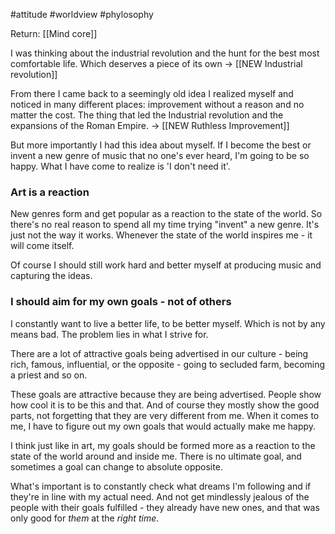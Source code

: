 #attitude #worldview #phylosophy

Return: [[Mind core]]

I was thinking about the industrial revolution and the hunt for the best most comfortable life. Which deserves a piece of its own -> [[NEW Industrial revolution]] 

From there I came back to a seemingly old idea I realized myself and noticed in many different places: improvement without a reason and no matter the cost. The thing that led the Industrial revolution and the expansions of the Roman Empire. -> [[NEW Ruthless Improvement]]

But more importantly I had this idea about myself. If I become the best or invent a new genre of music that no one's ever heard, I'm going to be so happy. What I have come to realize is 'I don't need it'.

### Art is a reaction

New genres form and get popular as a reaction to the state of the world. So there's no real reason to spend all my time trying "invent" a new genre. It's just not the way it works. Whenever the state of the world inspires me - it will come itself. 

Of course I should still work hard and better myself at producing music and capturing the ideas.

### I should aim for my own goals - not of others

I constantly want to live a better life, to be better myself. Which is not by any means bad. The problem lies in what I strive for. 

There are a lot of attractive goals being advertised in our culture - being rich, famous, influential, or the opposite - going to secluded farm, becoming a priest and so on.

These goals are attractive because they are being advertised. People show how cool it is to be this and that. And of course they mostly show the good parts, not forgetting that they are very different from me. When it comes to me, I have to figure out my own goals that would actually make me happy. 

I think just like in art, my goals should be formed more as a reaction to the state of the world around and inside me. There is no ultimate goal, and sometimes a goal can change to absolute opposite. 

What's important is to constantly check what dreams I'm following and if they're in line with my actual need. And not get mindlessly jealous of the people with their goals fulfilled - they already have new ones, and that was only good for *them* at the *right time*.


